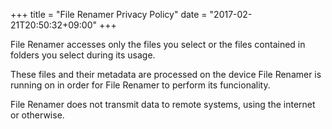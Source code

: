 +++
title = "File Renamer Privacy Policy"
date = "2017-02-21T20:50:32+09:00"
+++

File Renamer accesses only the files you select or the files contained in folders you select during its usage.

These files and their metadata are processed on the device File Renamer is running on in order for File Renamer to perform its funcionality.

File Renamer does not transmit data to remote systems, using the internet or otherwise.